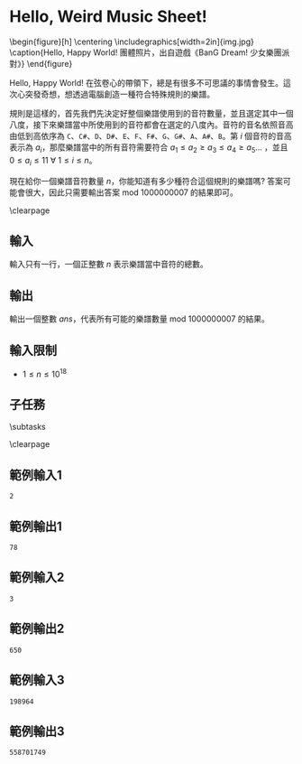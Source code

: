 # Hello, Weird Music Sheet!

\begin{figure}[h]
\centering
\includegraphics[width=2in]{img.jpg}
\caption{Hello, Happy World! 團體照片，出自遊戲《BanG Dream! 少女樂團派對》}
\end{figure}

Hello, Happy World! 在弦卷心的帶領下，總是有很多不可思議的事情會發生。這次心突發奇想，想透過電腦創造一種符合特殊規則的樂譜。

規則是這樣的，首先我們先決定好整個樂譜使用到的音符數量，並且選定其中一個八度，接下來樂譜當中所使用到的音符都會在選定的八度內。音符的音名依照音高由低到高依序為 `C`、`C#`、`D`、`D#`、`E`、`F`、`F#`、`G`、`G#`、`A`、`A#`、`B`。第 $i$ 個音符的音高表示為 $a_i$，那麼樂譜當中的所有音符需要符合 $a_1 \leq a_2 \geq a_3 \leq a_4 \geq a_5 \dots$ ，並且 $0 \leq a_i \leq 11 \ \forall \ 1 \leq i \leq n$。

現在給你一個樂譜音符數量 $n$，你能知道有多少種符合這個規則的樂譜嗎?
答案可能會很大，因此只需要輸出答案 mod $1000000007$ 的結果即可。

\clearpage

## 輸入
輸入只有一行，一個正整數 $n$ 表示樂譜當中音符的總數。

## 輸出
輸出一個整數 $ans$，代表所有可能的樂譜數量 mod $1000000007$ 的結果。

## 輸入限制
 - $1 \leq n \leq 10^{18}$

## 子任務
\subtasks

\clearpage

## 範例輸入1
```
2
```

## 範例輸出1
```
78
```

## 範例輸入2
```
3
```

## 範例輸出2
```
650
```

## 範例輸入3
```
198964
```

## 範例輸出3
```
558701749
```
